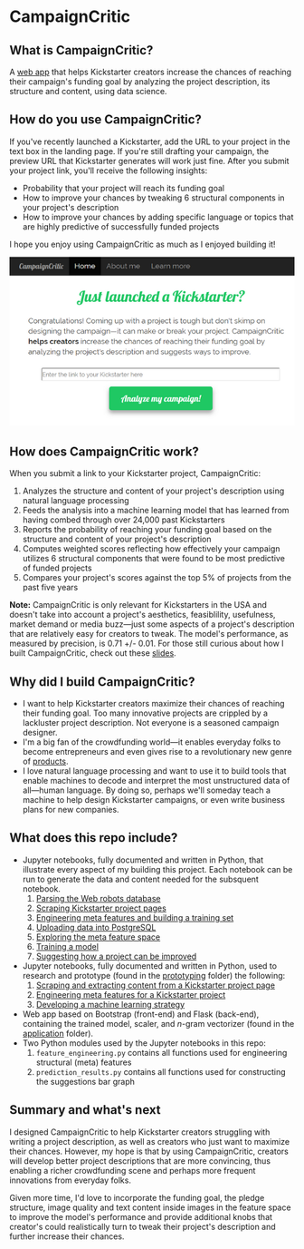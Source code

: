 # CampaignCritic
## What is CampaignCritic?
A [web app](http://campaigncritic.com/) that helps Kickstarter creators increase the chances of reaching their campaign's funding goal by analyzing the project description, its structure and content, using data science.

## How do you use CampaignCritic?
If you've recently launched a Kickstarter, add the URL to your project in the text box in the landing page. If you're still drafting your campaign, the preview URL that Kickstarter generates will work just fine. After you submit your project link, you'll receive the following insights:
- Probability that your project will reach its funding goal
- How to improve your chances by tweaking 6 structural components in your project's description
- How to improve your chances by adding specific language or topics that are highly predictive of successfully funded projects

I hope you enjoy using CampaignCritic as much as I enjoyed building it!

![Landing page](landing_page.PNG)

## How does CampaignCritic work?
When you submit a link to your Kickstarter project, CampaignCritic:
1. Analyzes the structure and content of your project's description using natural language processing
2. Feeds the analysis into a machine learning model that has learned from having combed through over 24,000 past Kickstarters
3. Reports the probability of reaching your funding goal based on the structure and content of your project's description
4. Computes weighted scores reflecting how effectively your campaign utilizes 6 structural components that were found to be most predictive of funded projects
5. Compares your project's scores against the top 5% of projects from the past five years

**Note:** CampaignCritic is only relevant for Kickstarters in the USA and doesn't take into account a project's aesthetics, feasiblility, usefulness, market demand or media buzz—just some aspects of a project's description that are relatively easy for creators to tweak. The model's performance, as measured by precision, is 0.71 +/- 0.01. For those still curious about how I built CampaignCritic, check out these [slides](https://docs.google.com/presentation/d/e/2PACX-1vQtciH4cJu_f81dpL2XCjvI-39WRlAomIqf2dfXUNlgI1wGre2Qj_e-tBWVR5GShQeFeFQL_idfM4Nj/pub?start=false&loop=false&delayms=3000).

## Why did I build CampaignCritic?
- I want to help Kickstarter creators maximize their chances of reaching their funding goal. Too many innovative projects are crippled by a lackluster project description. Not everyone is a seasoned campaign designer.
- I'm a big fan of the crowdfunding world&mdash;it enables everyday folks to become entrepreneurs and even gives rise to a revolutionary new genre of [products](https://www.pebble.com/).
- I love natural language processing and want to use it to build tools that enable machines to decode and interpret the most unstructured data of all&mdash;human language. By doing so, perhaps we'll someday teach a machine to help design Kickstarter campaigns, or even write business plans for new companies.

## What does this repo include?
- Jupyter notebooks, fully documented and written in Python, that illustrate every aspect of my building this project. Each notebook can be run to generate the data and content needed for the subsquent notebook.
   1. [Parsing the Web robots database](https://github.com/redwanhuq/campaign-critic/blob/master/0_parsing_web_robots_database.ipynb)
   2. [Scraping Kickstarter project pages](https://github.com/redwanhuq/campaign-critic/blob/master/1_scraping_kickstarter_projects.ipynb)
   3. [Engineering meta features and building a training set](https://github.com/redwanhuq/campaign-critic/blob/master/2_building_training_set.ipynb)
   4. [Uploading data into PostgreSQL](https://github.com/redwanhuq/campaign-critic/blob/master/3_postgres_uploader.ipynb)
   5. [Exploring the meta feature space](https://github.com/redwanhuq/campaign-critic/blob/master/4_exploring_meta_feature_space.ipynb)
   6. [Training a model](https://github.com/redwanhuq/campaign-critic/blob/master/5_training_models.ipynb)
   7. [Suggesting how a project can be improved](https://github.com/redwanhuq/campaign-critic/blob/master/6_building_suggestions_graph.ipynb)
- Jupyter notebooks, fully documented and written in Python, used to research and prototype (found in the [prototyping](https://github.com/redwanhuq/campaign-critic/tree/master/prototyping) folder) the following:
   1. [Scraping and extracting content from a Kickstarter project page](https://github.com/redwanhuq/campaign-critic/blob/master/prototyping/prototyping-scraping_and_parsing.ipynb)
   2. [Engineering meta features for a Kickstarter project](https://github.com/redwanhuq/campaign-critic/blob/master/prototyping/prototyping-feature_engineering.ipynb)
   3. [Developing a machine learning strategy](https://github.com/redwanhuq/campaign-critic/blob/master/prototyping/prototyping-machine_learning.ipynb)
- Web app based on Bootstrap (front-end) and Flask (back-end), containing the trained model, scaler, and $n$-gram vectorizer (found in the [application](https://github.com/redwanhuq/campaign-critic/tree/master/application) folder).
- Two Python modules used by the Jupyter notebooks in this repo:
   1. `feature_engineering.py` contains all functions used for engineering structural (meta) features
   2. `prediction_results.py` contains all functions used for constructing the suggestions bar graph

## Summary and what's next
I designed CampaignCritic to help Kickstarter creators struggling with writing a project description, as well as creators who just want to maximize their chances. However, my hope is that by using CampaignCritic, creators will develop better project descriptions that are more convincing, thus enabling a richer crowdfunding scene and perhaps more frequent innovations from everyday folks. 

Given more time, I'd love to incorporate the funding goal, the pledge structure, image quality and text content inside images in the feature space to improve the model's performance and provide additional knobs that creator's could realistically turn to tweak their project's description and further increase their chances.
